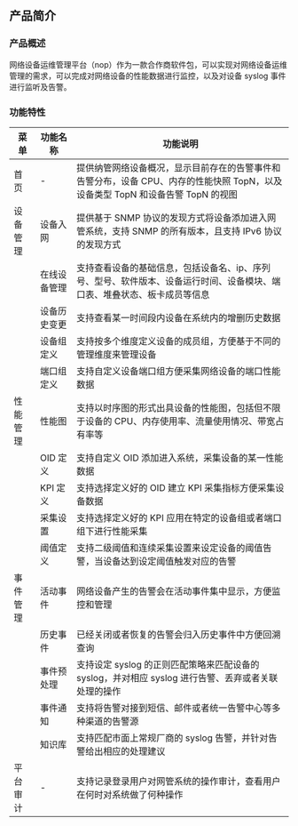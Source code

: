 ## 产品简介

### 产品概述

网络设备运维管理平台（nop）作为一款合作商软件包，可以实现对网络设备运维管理的需求，可以完成对网络设备的性能数据进行监控，以及对设备 syslog 事件进行监听及告警。

### 功能特性

| 菜单     | 功能名称     | 功能说明                                                     |
| -------- | ------------ | ------------------------------------------------------------ |
| 首页     | -            | 提供纳管网络设备概况，显示目前存在的告警事件和告警分布，设备 CPU、内存的性能快照 TopN，以及设备类型 TopN 和设备告警 TopN 的视图 |
| 设备管理 | 设备入网     | 提供基于 SNMP 协议的发现方式将设备添加进入网管系统，支持 SNMP 的所有版本，且支持 IPv6 协议的发现方式 |
|          | 在线设备管理 | 支持查看设备的基础信息，包括设备名、ip、序列号、型号、软件版本、设备运行时间、设备模块、端口表、堆叠状态、板卡成员等信息 |
|          | 设备历史变更 | 支持查看某一时间段内设备在系统内的增删历史数据               |
|          | 设备组定义   | 支持按多个维度定义设备的成员组，方便基于不同的管理维度来管理设备 |
|          | 端口组定义   | 支持自定义设备端口组方便采集网络设备的端口性能数据           |
| 性能管理 | 性能图       | 支持以时序图的形式出具设备的性能图，包括但不限于设备的 CPU、内存使用率、流量使用情况、带宽占有率等 |
|          | OID 定义      | 支持自定义 OID 添加进入系统，采集设备的某一性能数据            |
|          | KPI 定义      | 支持选择定义好的 OID 建立 KPI 采集指标方便采集设备数据           |
|          | 采集设置     | 支持选择定义好的 KPI 应用在特定的设备组或者端口组下进行性能采集 |
|          | 阈值定义     | 支持二级阈值和连续采集设置来设定设备的阈值告警，当设备达到设定阈值触发对应的告警 |
| 事件管理 | 活动事件     | 网络设备产生的告警会在活动事件集中显示，方便监控和管理       |
|          | 历史事件     | 已经关闭或者恢复的告警会归入历史事件中方便回溯查询           |
|          | 事件预处理   | 支持设定 syslog 的正则匹配策略来匹配设备的 syslog，并对相应 syslog 进行告警、丢弃或者关联处理的操作 |
|          | 事件通知     | 支持将告警对接到短信、邮件或者统一告警中心等多种渠道的告警源 |
|          | 知识库       | 支持匹配市面上常规厂商的 syslog 告警，并针对告警给出相应的处理建议 |
| 平台审计 | -            | 支持记录登录用户对网管系统的操作审计，查看用户在何时对系统做了何种操作 |